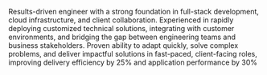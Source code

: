 Results-driven engineer with a strong foundation in full-stack development,
cloud infrastructure, and client collaboration. Experienced in rapidly
deploying customized technical solutions, integrating with customer
environments, and bridging the gap between engineering teams and
business stakeholders. Proven ability to adapt quickly, solve complex
problems, and deliver impactful solutions in fast-paced, client-facing roles,
improving delivery efficiency by 25% and application performance by 30%
